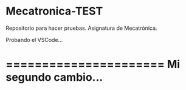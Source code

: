 # Mecatronica-TEST
Repositorio para hacer pruebas. Asignatura de Mecatrónica.

Probando el VSCode...

======================
Mi segundo cambio...
======================